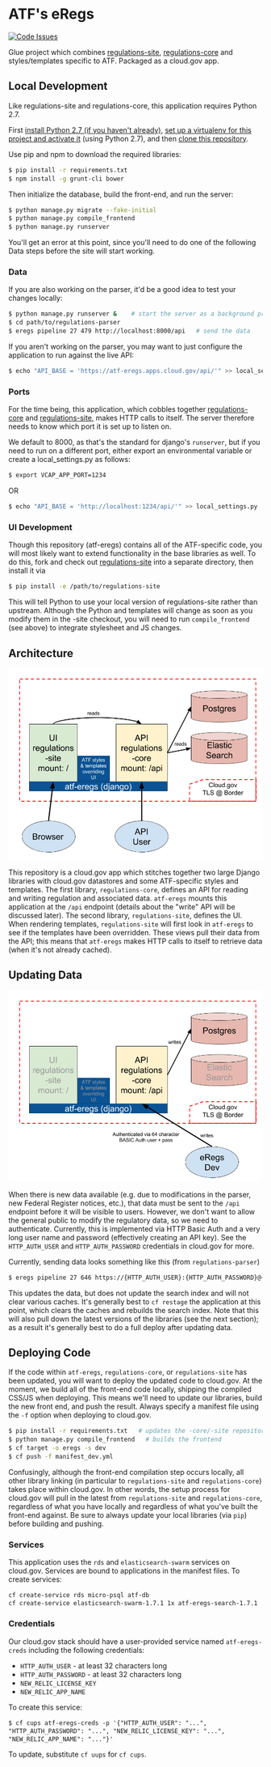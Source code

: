 # ATF's eRegs
[![Code Issues](https://www.quantifiedcode.com/api/v1/project/e2ee92b5c3db486f89d47371c4d89a2f/badge.svg)](https://www.quantifiedcode.com/app/project/e2ee92b5c3db486f89d47371c4d89a2f)

Glue project which combines [regulations-site](https://github.com/18F/regulations-site), [regulations-core](https://github.com/18F/regulations-core) and
styles/templates specific to ATF. Packaged as a cloud.gov app.

## Local Development
Like regulations-site and regulations-core, this application requires Python 2.7.

First [install Python 2.7 (if you haven't already)](http://docs.python-guide.org/en/latest/starting/installation/), [set up a virtualenv for this project and activate it](http://docs.python-guide.org/en/latest/dev/virtualenvs/) (using Python 2.7), and then [clone this repository](https://help.github.com/articles/cloning-a-repository/).

Use pip and npm to download the required libraries:

```bash
$ pip install -r requirements.txt
$ npm install -g grunt-cli bower
```

Then initialize the database, build the front-end, and run the server:

```bash
$ python manage.py migrate --fake-initial
$ python manage.py compile_frontend
$ python manage.py runserver
```

You'll get an error at this point, since you'll need to do one of the following Data steps before the site will start working.

### Data

If you are also working on the parser, it'd be a good idea to test your
changes locally:

```bash
$ python manage.py runserver &    # start the server as a background process
$ cd path/to/regulations-parser
$ eregs pipeline 27 479 http://localhost:8000/api   # send the data
```

If you aren't working on the parser, you may want to just configure the
application to run against the live API:

```bash
$ echo "API_BASE = 'https://atf-eregs.apps.cloud.gov/api/'" >> local_settings.py
```

### Ports

For the time being, this application, which cobbles together
[regulations-core](https://github.com/18F/regulations-core) and
[regulations-site](https://github.com/18F/regulations-site), makes HTTP calls
to itself. The server therefore needs to know which port it is set up to
listen on.

We default to 8000, as that's the standard for django's `runserver`, but if
you need to run on a different port, either export an environmental variable
or create a local_settings.py as follows:

```bash
$ export VCAP_APP_PORT=1234
```

OR

```bash
$ echo "API_BASE = 'http://localhost:1234/api/'" >> local_settings.py
```

### UI Development

Though this repository (atf-eregs) contains all of the ATF-specific code, you
will most likely want to extend functionality in the base libraries as well.
To do this, fork and check out
[regulations-site](https://github.com/18F/regulations-site) into a separate
directory, then install it via

```bash
$ pip install -e /path/to/regulations-site
```

This will tell Python to use your local version of regulations-site rather
than upstream. Although the Python and templates will change as soon as you
modify them in the -site checkout, you will need to run `compile_frontend`
(see above) to integrate stylesheet and JS changes.

## Architecture

![General Architecture (described below)](docs/architecture.png)

This repository is a cloud.gov app which stitches together two large Django
libraries with cloud.gov datastores and some ATF-specific styles and
templates. The first library, `regulations-core`, defines an API for reading
and writing regulation and associated data. `atf-eregs` mounts this
application at the `/api` endpoint (details about the "write" API will be
discussed later). The second library, `regulations-site`, defines the UI. When
rendering templates, `regulations-site` will first look in `atf-eregs` to see
if the templates have been overridden. These views pull their data from the
API; this means that `atf-eregs` makes HTTP calls to itself to retrieve data
(when it's not already cached).

## Updating Data

![Deploying New Data Schematic (described below)](docs/updating-data.png)

When there is new data available (e.g. due to modifications in the parser, new
Federal Register notices, etc.), that data must be sent to the `/api` endpoint
before it will be visible to users. However, we don't want to allow the
general public to modify the regulatory data, so we need to authenticate.
Currently, this is implemented via HTTP Basic Auth and a very long user name
and password (effectively creating an API key). See the `HTTP_AUTH_USER` and
`HTTP_AUTH_PASSWORD` credentials in cloud.gov for more.

Currently, sending data looks something like this (from `regulations-parser`)

```bash
$ eregs pipeline 27 646 https://{HTTP_AUTH_USER}:{HTTP_AUTH_PASSWORD}@{LIVE_OR_DEMO_HOSTNAME}/api
```

This updates the data, but does not update the search index and will not clear
various caches. It's generally best to `cf restage` the application at this point, which clears the caches and rebuilds the search index. Note that this will also pull down the latest versions of the libraries (see the next section); as a result it's generally best to do a full deploy after updating data.

## Deploying Code

If the code within `atf-eregs`, `regulations-core`, or `regulations-site` has
been updated, you will want to deploy the updated code to cloud.gov. At the
moment, we build all of the front-end code locally, shipping the compiled
CSS/JS when deploying. This means we'll need to update our libraries, build
the new front end, and push the result. Always specify a manifest file using
the `-f` option when deploying to cloud.gov.

```bash
$ pip install -r requirements.txt   # updates the -core/-site repositories
$ python manage.py compile_frontend   # builds the frontend
$ cf target -o eregs -s dev
$ cf push -f manifest_dev.yml
```

Confusingly, although the front-end compilation step occurs locally, all other
library linking (in particular to `regulations-site` and `regulations-core`)
takes place within cloud.gov. In other words, the setup process for cloud.gov
will pull in the latest from `regulations-site` and `regulations-core`,
regardless of what you have locally and regardless of what you've built the
front-end against. Be sure to always update your local libraries (via `pip`)
before building and pushing.

### Services

This application uses the `rds` and `elasticsearch-swarm` services on cloud.gov. Services are bound to applications in the manifest files. To create services:

```
cf create-service rds micro-psql atf-db
cf create-service elasticsearch-swarm-1.7.1 1x atf-eregs-search-1.7.1
```

### Credentials

Our cloud.gov stack should have a user-provided service named `atf-eregs-creds` including the following credentials:

* `HTTP_AUTH_USER` - at least 32 characters long
* `HTTP_AUTH_PASSWORD` - at least 32 characters long
* `NEW_RELIC_LICENSE_KEY`
* `NEW_RELIC_APP_NAME`

To create this service:

```
$ cf cups atf-eregs-creds -p '{"HTTP_AUTH_USER": "...", "HTTP_AUTH_PASSWORD": "...", "NEW_RELIC_LICENSE_KEY": "...", "NEW_RELIC_APP_NAME": "..."}'
```

To update, substitute `cf uups` for `cf cups`.
